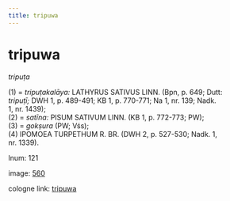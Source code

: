 ```yaml
---
title: tripuwa
---
```


# tripuwa

<i>tripuṭa</i>  <div n="P" />(1) = <i>tripuṭakalāya:</i> <bot>LATHYRUS SATIVUS LINN.</bot> (Bpn, p. 649; Dutt: <div n="lb" /><i>tripuṭī;</i> DWH 1, p. 489-491; KB 1, p. 770-771; Na 1, nr. 139; Nadk. <div n="lb" />1, nr. 1439); <div n="P" />(2) = <i>satīna:</i> <bot>PISUM SATIVUM LINN.</bot> (KB 1, p. 772-773; PW); <div n="P" />(3) = <i>gokṣura</i> (PW; Vśs); <div n="P" />(4) <bot>IPOMOEA TURPETHUM R. BR.</bot> (DWH 2, p. 527-530; Nadk. 1, <div n="lb" />nr. 1339).

lnum: 121

image: [560](https://www.sanskrit-lexicon.uni-koeln.de/scans/csl-apidev/servepdf.php?dict=snp&page=560)

cologne link: [tripuwa](https://sanskrit-lexicon.uni-koeln.de/scans/csl-apidev/getword.php?dict=snp&key=tripuwa)

